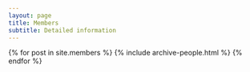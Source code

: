 ```yaml
---
layout: page
title: Members
subtitle: Detailed information
---
```


{% for post in site.members %}
    {% include archive-people.html %}
{% endfor %}


